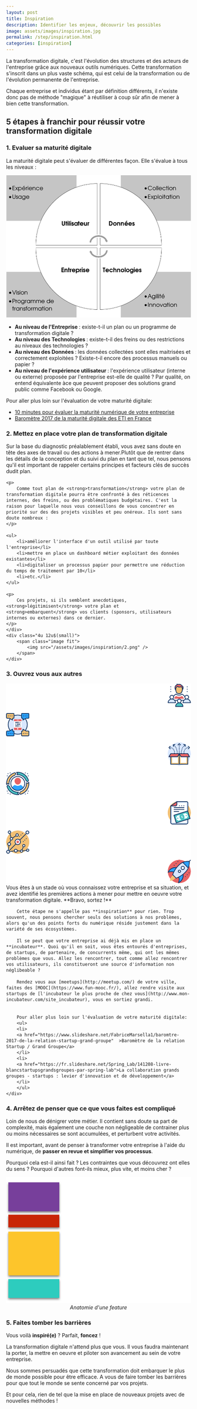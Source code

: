 ```yaml
---
layout: post
title: Inspiration
description: Identifier les enjeux, découvrir les possibles
image: assets/images/inspiration.jpg
permalink: /step/inspiration.html
categories: [inspiration]
---
```


La transformation digitale, c'est l'évolution des structures et des acteurs de l'entreprise grâce aux nouveaux outils numériques.
Cette transformation s'inscrit dans un plus vaste schéma, qui est celui de la transformation ou de l'évolution permanente de l'entreprise.

Chaque entreprise et individus étant par définition différents, il n'existe donc pas de méthode "magique" à réutiliser à coup sûr
afin de mener à bien cette transformation.

## 5 étapes à franchir pour réussir votre transformation digitale

### 1. Evaluer sa maturité digitale

La maturité digitale peut s'évaluer de différentes façon.
Elle s'évalue à tous les niveaux :

<div class="row">
    <div class="4u 12u$(small)">
        <span class="image fit">
            <img src="/assets/images/inspiration/1.png" />
        </span>
    </div>
    <div class="8u 12u$(small)">
        <ul>
            <li>
                <strong>
                    Au niveau de l'Entreprise
                </strong>
                : existe-t-il un plan ou un programme de transformation digitale ?
            </li>
            <li>
                <strong>
                    Au niveau des Technologies
                </strong>
                : existe-t-il des freins ou des restrictions au niveaux des technologies ?
            </li>
            <li>
                <strong>
                    Au niveau des Données
                </strong>
                : les données collectées sont elles maitrisées et correctement exploitées ? Existe-t-il  encore des processus manuels ou papier ?
            </li>
            <li>
                <strong>
                    Au niveau de l'expérience utilisateur
                </strong>
                : l'expérience utilisateur (interne ou externe) proposée par l'entreprise est-elle de qualité ? Par qualité, on entend équivalente àce que peuvent proposer des solutions grand public comme Facebook ou Google.
            </li>
        </ul>
        <p>
        Pour aller plus loin sur l'évaluation de votre maturité digitale:
        <ul>
        <li>
        <a href="http://www.diag-numerique.fr/"  >10 minutes pour évaluer la maturité numérique de votre entreprise</a>
        </li>
        <li>
        <a href="http://www.ey.com/Publication/vwLUAssets/EY_-_Barometre_de_la_maturite_digitale_des_ETI/$FILE/EY-barometre-maturite-digitale-des-ETI.pdf">Baromètre 2017 de la maturité digitale des ETI en France</a>
        </li>
        </ul>
        </p>
    </div>
</div>


### 2. Mettez en place votre plan de transformation digitale

<div class="row">
    <div class="8u 12u$(small)">
    <p>
        Sur la base du diagnostic préalablement établi, vous avez sans doute en tête des axes de travail ou des actions à mener.Plutôt que de rentrer dans les détails de la conception et du suivi du plan en tant que tel, nous pensons qu'il est important de rappeler certains principes et facteurs clés de succès dudit plan.
    </p>

    <p>
        Comme tout plan de <strong>transformation</strong> votre plan de transformation digitale pourra être confronté à des réticences internes, des freins, ou des problématiques budgétaires. C'est la raison pour laquelle nous vous conseillons de vous concentrer en priorité sur des des projets visibles et peu onéreux. Ils sont sans doute nombreux :
    </p>

    <ul>
        <li>améliorer l'interface d'un outil utilisé par toute l'entreprise</li>
        <li>mettre en place un dashboard métier exploitant des données existantes</li>
        <li>digitaliser un processus papier pour permettre une réduction du temps de traitement par 10</li>
        <li>etc.</li>
    </ul>

    <p>
        Ces projets, si ils semblent anecdotiques, <strong>légitimisent</strong> votre plan et <strong>embarquent</strong> vos clients (sponsors, utilisateurs internes ou externes) dans ce dernier.
    </p>
    </div>
    <div class="4u 12u$(small)">
        <span class="image fit">
            <img src="/assets/images/inspiration/2.png" />
        </span>
    </div>    
</div>

### 3. Ouvrez vous aux autres

<div class="row">
    <div class="4u 12u$(small)">
        <span class="image fit">
            <img src="/assets/images/inspiration/3.png" />
        </span>
    </div>    
    <div class="8u 12u$(small)">
        Vous êtes à un stade où vous connaissez votre entreprise et sa situation, et avez identifié les premières actions à mener pour mettre en oeuvre votre transformation digitale. **Bravo, sortez !**

        Cette étape ne s'appelle pas **inspiration** pour rien. Trop souvent, nous pensons chercher seuls des solutions à nos problèmes, alors qu'un des points forts du numérique réside justement dans la variété de ses écosystèmes.

        Il se peut que votre entreprise ai déjà mis en place un **incubateur**. Quoi qu'il en soit, vous êtes entourés d'entreprises, de startups, de partenaire, de concurrents même, qui ont les mêmes problèmes que vous. Allez les rencontrer, tout comme allez rencontrer vos utilisateurs, ils constitueront une source d'information non néglibeable ?

        Rendez vous aux [meetups](http://meetup.com/) de votre ville, faites des [MOOC](https://www.fun-mooc.fr/), allez rendre visite aux startups de [l'incubateur le plus proche de chez vous](http://www.mon-incubateur.com/site_incubateur), vous en sortiez grandi.


        Pour aller plus loin sur l'évaluation de votre maturité digitale:
        <ul>
        <li>
        <a href="https://www.slideshare.net/FabriceMarsella1/baromtre-2017-de-la-relation-startup-grand-groupe"  >Baromètre de la relation Startup / Grand Groupe</a>
        </li>
        <li>
        <a href="https://fr.slideshare.net/Spring_Lab/141208-livre-blancstartupsgrandsgroupes-par-spring-lab">La collaboration grands groupes - startups : levier d'innovation et de développement</a>
        </li>
        </ul>
    </div>
</div>

### 4. Arrêtez de penser que ce que vous faites est compliqué

<div class="row">
    <div class="8u 12u$(small)">
        <p>
            Loin de nous de dénigrer votre métier. Il contient sans doute sa part de complexité, mais également une couche non négligeable de contrainer plus ou moins nécessaires se sont accumulées, et perturbent votre activités.
        </p>
        <p>
            Il est important, avant de penser à transformer votre entreprise à l'aide du numérique, de <strong>passer en revue et simplifier vos processus</strong>.
        </p>
        <p>
            Pourquoi cela est-il ainsi fait ? Les contraintes que vous découvrez ont elles du sens ? Pourquoi d'autres font-ils mieux, plus vite, et moins cher ?
        </p>
    </div>
    <div class="4u 12u$(small)">
        <span class="image fit">
            <img src="/assets/images/inspiration/4.png" />
            <center><i>Anatomie d'une feature</i></center>
        </span>
    </div>       
</div>

### 5. Faites tomber les barrières

Vous voilà **inspiré(e)** ? Parfait, **foncez** !

La transformation digitale n'attend plus que vous. Il vous faudra maintenant la porter, la mettre en oeuvre et piloter son avancement au sein de votre entreprise.

Nous sommes persuadés que cette transformation doit embarquer le plus de monde possible pour être efficace. A vous de faire tomber les barrières pour que tout le monde se sente concerné par vos projets.

Et pour cela, rien de tel que la mise en place de nouveaux projets avec de nouvelles méthodes !
